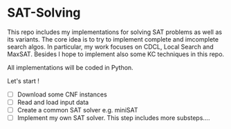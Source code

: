 # SAT-Solving

This repo includes my implementations for solving SAT problems as well as its variants. 
The core idea is to try to implement complete and imcomplete search algos. In particular, my work focuses on CDCL, Local Search and MaxSAT. 
Besides I hope to implement also some KC techniques in this repo. 

All implementations will be coded in Python. 

Let's start ! 

- [ ] Download some CNF instances
- [ ] Read and load input data
- [ ] Create a common SAT solver e.g. miniSAT
- [ ] Implement my own SAT solver. This step includes more substeps....
